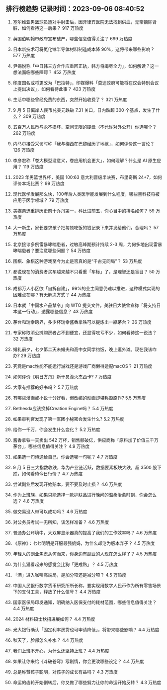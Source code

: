 
## 排行榜趋势 记录时间：2023-09-06 08:40:52
  
  1. 塞尔维亚男篮球员遭对手肘击后，因菲律宾医院无法找到供血，无奈摘除肾脏，如何看待这一后果？ 917 万热度
    
  2. 英国伯明翰市政府宣布破产，哪些信息值得关注？ 699 万热度
    
  3. 日本新技术可将氮化镓半导体材料制造成本降 90%，这将带来哪些影响？ 577 万热度
    
  4. 尹锡悦称「中日韩三方合作应重回正轨，韩方将竭尽全力」，如何解读？这一想法面临哪些障碍？ 452 万热度
    
  5. 印度国名或将更改为「巴拉特」，印媒爆料「莫迪政府可能将在议会特别会议上提出决议」，如何看待此事？ 423 万热度
    
  6. 生活中哪些曾经免费的东西，突然开始收费了？ 321 万热度
    
  7. 9 月 5 日离岸人民币兑美元跌破 7.31 关口，日内跌超 300 个基点，发生了什么？ 309 万热度
    
  8. 五百万人民币与永不损坏、空间无限的硬盘（不允许对外公开）你选哪个？ 262 万热度
    
  9. 内马尔接受采访时称「我与梅西在巴黎经历了地狱」，如何评价这一言论？ 126 万热度
    
  10. 李彦宏称「卷大模型没意义，卷应用机会更大」，如何理解？什么是 AI 原生应用？ 119 万热度
    
  11. 2023 年男篮世界杯，美国 100:63 意大利晋级半决赛，布里奇斯 24+7，如何评价本场比赛？ 99 万热度
    
  12. 现代医学发展那么快，100年后人类医学能发展到什么程度，哪些黑科技将被应用于医学领域？ 79 万热度
    
  13. 美媒票选重排历史前十乔丹第一，科比进前五，你心目中的排名如何？ 59 万热度
    
  14. 大一新生，家长要求孩子把每顿吃饭的钱记录下来并发给他们，合理吗？ 57 万热度
    
  15. 北京接诊多例雷暴哮喘患者，过敏高峰期预计持续 2-3 周，为何多地出现雷暴哮喘患者？要注意哪些问题？ 54 万热度
    
  16. 围棋、象棋这种游戏至今为止是否真的是“千古无同局”？ 53 万热度
    
  17. 都说现在的消费者买车越来越不只看重「车标」了，是理智还是盲目？ 50 万热度
    
  18. 成都万人小区欲「自拆自建」，99%的业主同意仍难以推进，这种模式实现的困难点在哪？有无解决方式？ 44 万热度
    
  19. 日本就「中国水产品禁令」向 WTO 提交文件，美驻日大使曾宣称「将支持日本这一行动」，透露哪些信息？ 43 万热度
    
  20. 茅台和瑞幸跨界，多少杯瑞幸酱香拿铁可以提炼出一瓶茅台？ 36 万热度
    
  21. 专家称取消公摊购房者占不到便宜，还显得吃亏不少，如何看待这一说法？ 32 万热度
    
  22. 婚礼前夕，七夕第二天未婚夫和高中女同学约饭，晚上逛外滩。现在我该咋办? 29 万热度
    
  23. 究竟是mac性能不能运行游戏还是游戏厂商懒得适配macOS？ 21 万热度
    
  24. 如何评价《明日方舟》新干员涤火杰西卡? 7 万热度
    
  25. 大家有推荐的好书吗？ 5.7 万热度
    
  26. 有哪些漫画或小说十分好看，但改编的动画却堪称毁原作? 5.5 万热度
    
  27. Bethesda应该换掉Creation Engine吗？ 5.4 万热度
    
  28. 如果审判官发现了第一军团小秘密会发生什么? 5.2 万热度
    
  29. 给你一千万，你会发生什么变化？ 5.2 万热度
    
  30. 酱香拿铁一天卖出 542 万杯，销售额破亿，供应商称「原料加了价值三千万茅台」，哪些信息值得关注？ 4.9 万热度
    
  31. 如果选一句诗送给自己，你会选哪一句呢？ 4.7 万热度
    
  32. 9 月 5 日三大指数收跌，华为产业链活跃，数据要素板块大跌，超 3500 股下跌，如何看待今日行情？ 4.7 万热度
    
  33. 尝试副业后发现开始赔本，要不要及时止损？ 4.6 万热度
    
  34. 作为上班族，如果只能选择一款护肤品进行晚间的温柔治愈时刻，你会怎么选？ 4.6 万热度
    
  35. 做交易没人带可以成功吗？ 4.6 万热度
    
  36. 对公务员考试一无所知，该怎样准备？ 4.6 万热度
    
  37. 普通办公环境中，大双屏显示器真的提高了我们的工作效率吗？ 4.6 万热度
    
  38. 《原神》：七七明明是开服最强奶妈，为什么却沦为版本弃子？ 4.5 万热度
    
  39. 年轻人的副业焦虑从何而来，你身边有副业的人现在怎么样了？ 4.5 万热度
    
  40. 为什么猫看起来的感觉会比狗「更成熟」？ 4.5 万热度
    
  41. 「酒」进入咖啡高端局，是加分项还是减分项？ 4.5 万热度
    
  42. 中国人民银行数字货币研究所所长称，要实现用数字人民币作为所有零售场景下的支付工具，释放了什么信号？ 4.4 万热度
    
  43. 国家医保局印发通知，明确纳入医保支付的耗材范围，哪些信息值得关注？ 4.4 万热度
    
  44. 2024 材料硕士秋招进展如何？ 4.4 万热度
    
  45. 光大银行确认「固定利率房贷也可申请降低」，将带来哪些影响？ 4.4 万热度
    
  46. 秋天了，脸部怎么补水？ 4.4 万热度
    
  47. 我们上班不开心，为什么还坚持上班？ 4.4 万热度
    
  48. 如果让你来给《斗破苍穹》写剧情，你会更改哪些设定？ 4.4 万热度
    
  49. 总是称赞孩子聪明，对孩子的成长有益吗？ 4.3 万热度
    
  50. 命运的齿轮开始倒转后，你又做了哪些努力让你的命运开始反转？ 4.3 万热度
    